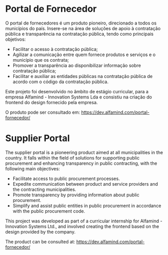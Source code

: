 # Portal de Fornecedor

O portal de fornecedores é um produto pioneiro, direcionado a todos os municípios do país. 
Insere-se na área de soluções de apoio à contratação pública e transparência na contratação pública, tendo como principais objetivos:

- Facilitar o acesso à contratação pública;
- Agilizar a comunicação entre quem fornece produtos e serviços e o município que os contrata;
- Promover a transparência ao disponibilizar informação sobre contratação pública;
- Facilitar e auxiliar as entidades públicas na contratação pública de acordo com o código da contratação pública.

Este projeto foi desenvolvido no âmbito de estágio curricular, para a empresa Alfamind - Innovation Systems Lda e consistiu na criação do frontend do design fornecido pela empresa.

O produto pode ser consultado em: https://dev.alfamind.com/portal-fornecedor/

##

# Supplier Portal

The supplier portal is a pioneering product aimed at all municipalities in the country. It falls within the field of solutions for supporting public procurement and enhancing transparency in public contracting, with the following main objectives:

- Facilitate access to public procurement processes.
- Expedite communication between product and service providers and the contracting municipalities.
- Promote transparency by providing information about public procurement.
- Simplify and assist public entities in public procurement in accordance with the public procurement code.

This project was developed as part of a curricular internship for Alfamind - Innovation Systems Ltd., and involved creating the frontend based on the design provided by the company.

The product can be consulted at: https://dev.alfamind.com/portal-fornecedor/
